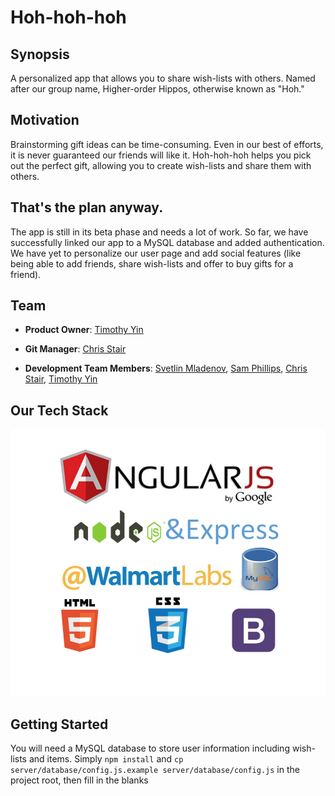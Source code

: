 # Hoh-hoh-hoh

## Synopsis

A personalized app that allows you to share wish-lists with others. Named after our group name, Higher-order Hippos, otherwise known as "Hoh."

## Motivation

Brainstorming gift ideas can be time-consuming. Even in our best of efforts, it is never guaranteed our friends will like it. Hoh-hoh-hoh helps you pick out the perfect gift, allowing you to create wish-lists and share them with others.

## That's the plan anyway.

The app is still in its beta phase and needs a lot of work. So far, we have successfully linked our app to a MySQL database and added authentication. We have yet to personalize our user page and add social features (like being able to add friends, share wish-lists and offer to buy gifts for a friend).

## Team

 - __Product Owner__: [Timothy Yin](https://github.com/yimothy)

- __Git Manager__: [Chris Stair](https://github.com/ccstair)

- __Development Team Members__: [Svetlin Mladenov](http://github.com/sveem), [Sam Phillips](http://github.com/armyf35), [Chris Stair](https://github.com/ccstair), [Timothy Yin](https://github.com/yimothy)

## Our Tech Stack

!['techstack'](/client/techstack.png)

## Getting Started

You will need a MySQL database to store user information including wish-lists and items. Simply `npm install` and `cp server/database/config.js.example server/database/config.js` in the project root, then fill in the blanks

